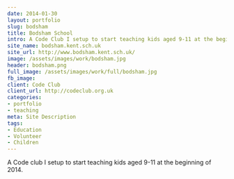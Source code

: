 ```yaml
---
date: 2014-01-30
layout: portfolio
slug: bodsham
title: Bodsham School
intro: A Code Club I setup to start teaching kids aged 9-11 at the beginning of 2014.
site_name: bodsham.kent.sch.uk
site_url: http://www.bodsham.kent.sch.uk/
image: /assets/images/work/bodsham.jpg
header: bodsham.png
full_image: /assets/images/work/full/bodsham.jpg
fb_image: 
client: Code Club
client_url: http://codeclub.org.uk
categories:
- portfolio
- teaching
meta: Site Description
tags: 
- Education
- Volunteer
- Children
---
```

A Code club I setup to start teaching kids aged 9-11 at the beginning of 2014.